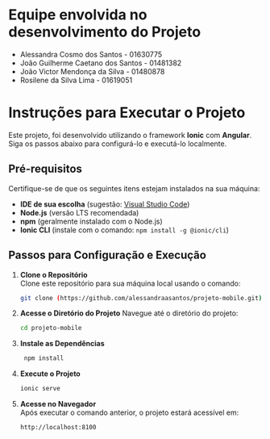 # Equipe envolvida no desenvolvimento do Projeto
  - Alessandra Cosmo dos Santos - 01630775
  - Joâo Guilherme Caetano dos Santos - 01481382
  - João Victor Mendonça da Silva - 01480878
  - Rosilene da Silva Lima - 01619051

# Instruções para Executar o Projeto

Este projeto, foi desenvolvido utilizando o framework **Ionic** com **Angular**. Siga os passos abaixo para configurá-lo e executá-lo localmente.

## Pré-requisitos

Certifique-se de que os seguintes itens estejam instalados na sua máquina:

- **IDE de sua escolha** (sugestão: [Visual Studio Code](https://code.visualstudio.com/))
- **Node.js** (versão LTS recomendada)
- **npm** (geralmente instalado com o Node.js)
- **Ionic CLI** (instale com o comando: `npm install -g @ionic/cli`)

## Passos para Configuração e Execução

1. **Clone o Repositório**  
   Clone este repositório para sua máquina local usando o comando:  
   ```bash
   git clone (https://github.com/alessandraasantos/projeto-mobile.git)
2. **Acesse o Diretório do Projeto**
   Navegue até o diretório do projeto:
   ```bash
   cd projeto-mobile
3. **Instale as Dependências**
   ```bash
    npm install

4. **Execute o Projeto**
   ```bash
   ionic serve

5.  **Acesse no Navegador**  
   Após executar o comando anterior, o projeto estará acessível em:
    ```bash
    http://localhost:8100
